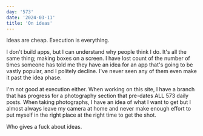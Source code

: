 ```yaml
---
day: '573'
date: '2024-03-11'
title: 'On ideas'
---
```


Ideas are cheap. Execution is everything.

I don't build apps, but I can understand why people think I do. It's all the same thing; making boxes on a screen. I have lost count of the number of times someone has told me they have an idea for an app that's going to be vastly popular, and I politely decline. I've never seen any of them even make it past the idea phase.

I'm not good at execution either. When working on this site, I have a branch that has progress for a photography section that pre-dates ALL 573 daily posts. When taking photographs, I have an idea of what I want to get but I almost always leave my camera at home and never make enough effort to put myself in the right place at the right time to get the shot.

Who gives a fuck about ideas.
